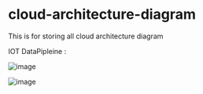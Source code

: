 # cloud-architecture-diagram
This is for storing all cloud architecture diagram

IOT DataPipleine : 

![image](https://github.com/Ankitpatel1234/cloud-architecture-diagram/assets/99385543/730303a2-93fa-433a-af58-6910385fcc3d)




![image](https://github.com/Ankitpatel1234/cloud-architecture-diagram/assets/99385543/9dd93089-f46d-4496-a43c-1cd27791468c)



